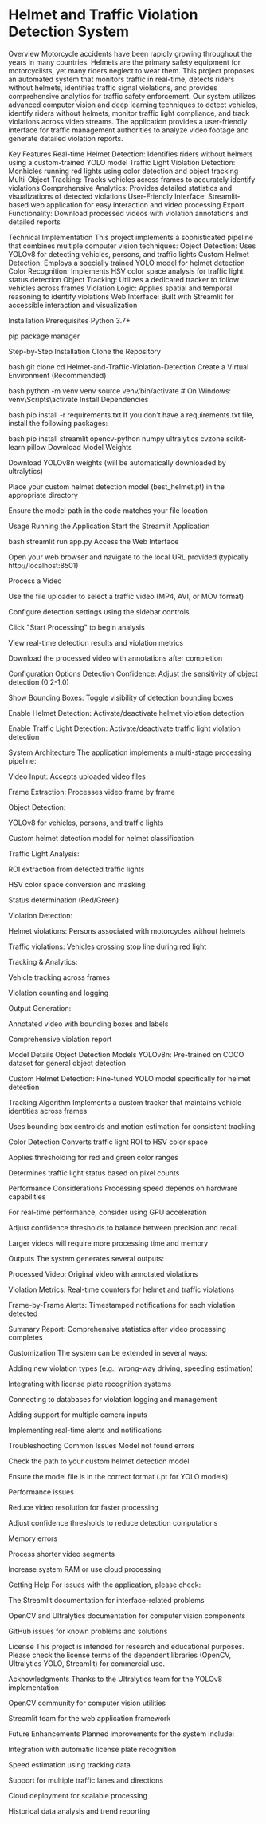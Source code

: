 # Helmet and Traffic Violation Detection System
Overview
Motorcycle accidents have been rapidly growing throughout the years in many countries. Helmets are the primary safety equipment for motorcyclists, yet many riders neglect to wear them. This project proposes an automated system that monitors traffic in real-time, detects riders without helmets, identifies traffic signal violations, and provides comprehensive analytics for traffic safety enforcement.
Our system utilizes advanced computer vision and deep learning techniques to detect vehicles, identify riders without helmets, monitor traffic light compliance, and track violations across video streams. The application provides a user-friendly interface for traffic management authorities to analyze video footage and generate detailed violation reports.

Key Features
Real-time Helmet Detection: Identifies riders without helmets using a custom-trained YOLO model
Traffic Light Violation Detection: Monhicles running red lights using color detection and object tracking
Multi-Object Tracking: Tracks vehicles across frames to accurately identify violations
Comprehensive Analytics: Provides detailed statistics and visualizations of detected violations
User-Friendly Interface: Streamlit-based web application for easy interaction and video processing
Export Functionality: Download processed videos with violation annotations and detailed reports

Technical Implementation
This project implements a sophisticated pipeline that combines multiple computer vision techniques:
Object Detection: Uses YOLOv8 for detecting vehicles, persons, and traffic lights
Custom Helmet Detection: Employs a specially trained YOLO model for helmet detection
Color Recognition: Implements HSV color space analysis for traffic light status detection
Object Tracking: Utilizes a dedicated tracker to follow vehicles across frames
Violation Logic: Applies spatial and temporal reasoning to identify violations
Web Interface: Built with Streamlit for accessible interaction and visualization

Installation
Prerequisites
Python 3.7+

pip package manager

Step-by-Step Installation
Clone the Repository

bash
git clone <repository-url>
cd Helmet-and-Traffic-Violation-Detection
Create a Virtual Environment (Recommended)

bash
python -m venv venv
source venv/bin/activate  # On Windows: venv\Scripts\activate
Install Dependencies

bash
pip install -r requirements.txt
If you don't have a requirements.txt file, install the following packages:

bash
pip install streamlit opencv-python numpy ultralytics cvzone scikit-learn pillow
Download Model Weights

Download YOLOv8n weights (will be automatically downloaded by ultralytics)

Place your custom helmet detection model (best_helmet.pt) in the appropriate directory

Ensure the model path in the code matches your file location

Usage
Running the Application
Start the Streamlit Application

bash
streamlit run app.py
Access the Web Interface

Open your web browser and navigate to the local URL provided (typically http://localhost:8501)

Process a Video

Use the file uploader to select a traffic video (MP4, AVI, or MOV format)

Configure detection settings using the sidebar controls

Click "Start Processing" to begin analysis

View real-time detection results and violation metrics

Download the processed video with annotations after completion

Configuration Options
Detection Confidence: Adjust the sensitivity of object detection (0.2-1.0)

Show Bounding Boxes: Toggle visibility of detection bounding boxes

Enable Helmet Detection: Activate/deactivate helmet violation detection

Enable Traffic Light Detection: Activate/deactivate traffic light violation detection

System Architecture
The application implements a multi-stage processing pipeline:

Video Input: Accepts uploaded video files

Frame Extraction: Processes video frame by frame

Object Detection:

YOLOv8 for vehicles, persons, and traffic lights

Custom helmet detection model for helmet classification

Traffic Light Analysis:

ROI extraction from detected traffic lights

HSV color space conversion and masking

Status determination (Red/Green)

Violation Detection:

Helmet violations: Persons associated with motorcycles without helmets

Traffic violations: Vehicles crossing stop line during red light

Tracking & Analytics:

Vehicle tracking across frames

Violation counting and logging

Output Generation:

Annotated video with bounding boxes and labels

Comprehensive violation report

Model Details
Object Detection Models
YOLOv8n: Pre-trained on COCO dataset for general object detection

Custom Helmet Detection: Fine-tuned YOLO model specifically for helmet detection

Tracking Algorithm
Implements a custom tracker that maintains vehicle identities across frames

Uses bounding box centroids and motion estimation for consistent tracking

Color Detection
Converts traffic light ROI to HSV color space

Applies thresholding for red and green color ranges

Determines traffic light status based on pixel counts

Performance Considerations
Processing speed depends on hardware capabilities

For real-time performance, consider using GPU acceleration

Adjust confidence thresholds to balance between precision and recall

Larger videos will require more processing time and memory

Outputs
The system generates several outputs:

Processed Video: Original video with annotated violations

Violation Metrics: Real-time counters for helmet and traffic violations

Frame-by-Frame Alerts: Timestamped notifications for each violation detected

Summary Report: Comprehensive statistics after video processing completes

Customization
The system can be extended in several ways:

Adding new violation types (e.g., wrong-way driving, speeding estimation)

Integrating with license plate recognition systems

Connecting to databases for violation logging and management

Adding support for multiple camera inputs

Implementing real-time alerts and notifications

Troubleshooting
Common Issues
Model not found errors

Check the path to your custom helmet detection model

Ensure the model file is in the correct format (.pt for YOLO models)

Performance issues

Reduce video resolution for faster processing

Adjust confidence thresholds to reduce detection computations

Memory errors

Process shorter video segments

Increase system RAM or use cloud processing

Getting Help
For issues with the application, please check:

The Streamlit documentation for interface-related problems

OpenCV and Ultralytics documentation for computer vision components

GitHub issues for known problems and solutions

License
This project is intended for research and educational purposes. Please check the license terms of the dependent libraries (OpenCV, Ultralytics YOLO, Streamlit) for commercial use.

Acknowledgments
Thanks to the Ultralytics team for the YOLOv8 implementation

OpenCV community for computer vision utilities

Streamlit team for the web application framework

Future Enhancements
Planned improvements for the system include:

Integration with automatic license plate recognition

Speed estimation using tracking data

Support for multiple traffic lanes and directions

Cloud deployment for scalable processing

Historical data analysis and trend reporting

